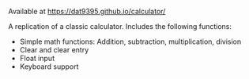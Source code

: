 Available at https://dat9395.github.io/calculator/

A replication of a classic calculator. Includes the following functions:
- Simple math functions: Addition, subtraction, multiplication, division
- Clear and clear entry
- Float input
- Keyboard support
